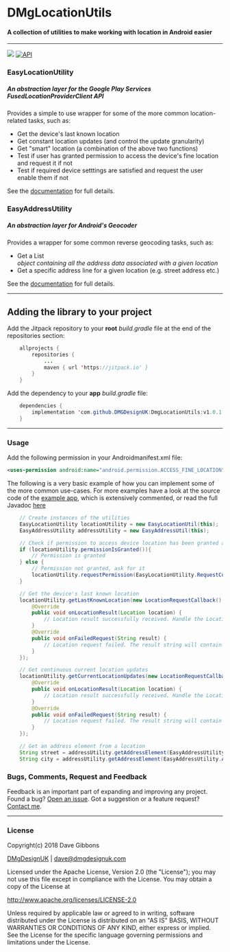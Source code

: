 # DMgLocationUtils

#### A collection of utilities to make working with location in Android easier

---

[![](https://jitpack.io/v/DMGDesignUK/DmgLocationUtils.svg)](https://jitpack.io/#DMGDesignUK/DmgLocationUtils)
[![API](https://img.shields.io/badge/API-17%2B-blue.svg?style=flat)](https://android-arsenal.com/api?level=17)

### EasyLocationUtility

##### An abstraction layer for the Google Play Services FusedLocationProviderClient API

Provides a simple to use wrapper for some of the more common location-related tasks, such as:
- Get the device's last known location
- Get constant location updates (and control the update granularity)
- Get "smart" location (a combination of the above two functions)
- Test if user has granted permission to access the device's fine location and request it if not
- Test if required device setttings are satisfied and request the user enable them if not

See the [documentation](http://www.dmgdesignuk.com/pages/docs/dmglocationutils/index.html) for full details.

### EasyAddressUtility

##### An abstraction layer for Android's Geocoder

Provides a wrapper for some common reverse geocoding tasks, such as:
- Get a List<Address> object containing all the address data associated with a given location
- Get a specific address line for a given location (e.g. street address etc.)

See the [documentation](http://www.dmgdesignuk.com/pages/docs/dmglocationutils/index.html) for full details.

---

## Adding the library to your project

Add the Jitpack repository to your **root** *build.gradle* file at the end of the repositories section:

```java
	allprojects {
		repositories {
			...
			maven { url 'https://jitpack.io' }
		}
	}
```

Add the dependency to your **app** *build.gradle* file:

```java
	dependencies {
		implementation 'com.github.DMGDesignUK:DmgLocationUtils:v1.0.1'
	}
```

---

### Usage

Add the following permission in your Androidmanifest.xml file:
```xml
<uses-permission android:name="android.permission.ACCESS_FINE_LOCATION"/>
```

The following is a very basic example of how you can implement some of the more common use-cases. For more examples have a look at the source code of the [example app](https://github.com/DMGDesignUK/DmgLocationUtils/blob/master/app/src/main/java/com/dmgdesignuk/locationutils/MainActivity.java), which is extensively commented, or read the full Javadoc [here](http://www.dmgdesignuk.com/pages/docs/dmglocationutils/index.html)
```java
    // Create instances of the utilities
    EasyLocationUtility locationUtility = new EasyLocationUtil(this);
    EasyAddressUtility addressUtility = new EasyAddressUtil(this);

    // Check if permission to access device location has been granted and ask for it if not
    if (locationUtility.permissionIsGranted()){
        // Permission is granted
    } else {
        // Permission not granted, ask for it
        locationUtility.requestPermission(EasyLocationUtility.RequestCodes.REQUEST_CODE);
    }

    // Get the device's last known location
    locationUtility.getLastKnownLocation(new LocationRequestCallback() {
        @Override
        public void onLocationResult(Location location) {
            // Location result successfully received. Handle the Location object here.
        }
        @Override
        public void onFailedRequest(String result) {
            // Location request failed. The result string will contain the reason for failure.
        }
    });

    // Get continuous current location updates
    locationUtility.getCurrentLocationUpdates(new LocationRequestCallback() {
        @Override
        public void onLocationResult(Location location) {
            // Location result successfully received. Handle the Location object here.
        }
        @Override
        public void onFailedRequest(String result) {
            // Location request failed. The result string will contain the reason for failure.
        }
    });

    // Get an address element from a location
    String street = addressUtility.getAddressElement(EasyAddressUtility.AddressCodes.STREET_NAME, location);
    String city = addressUtility.getAddressElement(EasyAddressUtility.AddressCodes.CITY_NAME, location);
```

### Bugs, Comments, Request and Feedback

Feedback is an important part of expanding and improving any project. Found a bug? [Open an issue](https://github.com/DMGDesignUK/DmgLocationUtils/issues). Got a suggestion or a feature request? [Contact me](mailto:dave@dmgdesignuk.com).

---
### License
Copyright(c) 2018 Dave Gibbons

[DMgDesignUK](http://www.dmgdesignuk.com/) | dave@dmgdesignuk.com

Licensed under the Apache License, Version 2.0 (the "License");
you may not use this file except in compliance with the License.
You may obtain a copy of the License at

  http://www.apache.org/licenses/LICENSE-2.0

Unless required by applicable law or agreed to in writing, software
distributed under the License is distributed on an "AS IS" BASIS,
WITHOUT WARRANTIES OR CONDITIONS OF ANY KIND, either express or implied.
See the License for the specific language governing permissions and
limitations under the License.
